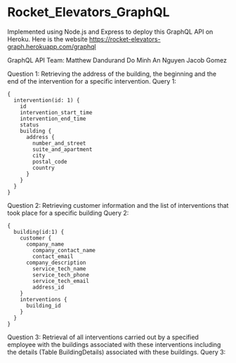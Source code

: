 # Rocket_Elevators_GraphQL

Implemented using Node.js and Express to deploy this GraphQL API on Heroku. Here is the website https://rocket-elevators-graph.herokuapp.com/graphql

GraphQL API Team:
Matthew Dandurand
Do Minh An Nguyen
Jacob Gomez

Question 1:
Retrieving the address of the building, the beginning and the end of the intervention for a specific intervention.
Query 1:

```
{
  intervention(id: 1) {
    id
  	intervention_start_time
    intervention_end_time
    status
    building {
      address {
        number_and_street
        suite_and_apartment
        city
        postal_code
        country
      }
    }
  }
}
```

Question 2:
Retrieving customer information and the list of interventions that took place for a specific building
Query 2:

```
{
  building(id:1) {
    customer {
      company_name
    	company_contact_name
   	 	contact_email
      company_description
    	service_tech_name
    	service_tech_phone
    	service_tech_email
    	address_id
    }
    interventions {
      building_id
    }
  }
}

```

Question 3:
Retrieval of all interventions carried out by a specified employee with the buildings associated with these interventions including the details (Table BuildingDetails) associated with these buildings.
Query 3:

```

```
